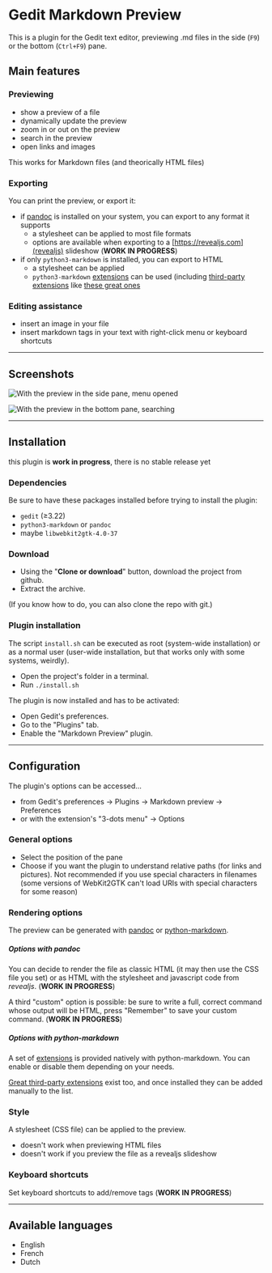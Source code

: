 # Gedit Markdown Preview

<!-- TODO

- [ ] tex support sucks, remove it entirely
- [ ] faire une stack (?????|style) pour ce pauvre dialogue d'export
- [ ] casser prefs_and_export en 2 mais intelligemment
- [ ] help labels and links for pandoc too! et toutes les pages en fait
- [ ] CSS for admonitions (and other default plugins ?)
	- [ ] and pymdown ??
- [ ] reveal js https://github.com/jgm/pandoc/wiki/Using-pandoc-to-produce-reveal.js-slides
	- [ ] rendu
	- [ ] transitions
	- [ ] numéros de pages
	- [ ] paramètres de thème
- [ ] se souvenir du splitter
- [ ] ajouter le réglage pour le splitter dans les préférences
- [ ] bring back the fullscreen, but better
- [ ] style broken with paginated HTML

~     TODO -->

This is a plugin for the Gedit text editor, previewing .md files in the side (`F9`) or the bottom (`Ctrl+F9`) pane.

## Main features

### Previewing

- show a preview of a file
- dynamically update the preview
- zoom in or out on the preview
- search in the preview
- open links and images

This works for Markdown files (and theorically HTML files)

### Exporting

You can print the preview, or export it:

- if [pandoc](https://pandoc.org/) is installed on your system, you can export to any format it supports
	- a stylesheet can be applied to most file formats
	- options are available when exporting to a [https://revealjs.com](revealjs) slideshow (**WORK IN PROGRESS**)
- if only `python3-markdown` is installed, you can export to HTML
	- a stylesheet can be applied
	- `python3-markdown` [extensions](https://python-markdown.github.io/extensions/) can be used (including [third-party extensions](https://github.com/Python-Markdown/markdown/wiki/Third-Party-Extensions) like [these great ones](https://facelessuser.github.io/pymdown-extensions/)

### Editing assistance

- insert an image in your file
- insert markdown tags in your text with right-click menu or keyboard shortcuts

----

## Screenshots

![With the preview in the side pane, menu opened](https://i.imgur.com/wo2pUrR.png)

![With the preview in the bottom pane, searching](https://i.imgur.com/NaVogWH.png)

----

## Installation

this plugin is **work in progress**, there is no stable release yet

### Dependencies

Be sure to have these packages installed before trying to install the plugin:

- `gedit` (≥3.22)
- `python3-markdown` or `pandoc`
- maybe `libwebkit2gtk-4.0-37`

### Download

- Using the "**Clone or download**" button, download the project from github.
- Extract the archive.

(If you know how to do, you can also clone the repo with git.)

### Plugin installation

The script `install.sh` can be executed as root (system-wide installation) or as a normal user (user-wide installation, but that works only with some systems, weirdly).

- Open the project's folder in a terminal.
- Run `./install.sh`

The plugin is now installed and has to be activated:

- Open Gedit's preferences.
- Go to the "Plugins" tab.
- Enable the "Markdown Preview" plugin.

----

## Configuration

The plugin's options can be accessed…

- from Gedit's preferences → Plugins → Markdown preview → Preferences
- or with the extension's "3-dots menu" → Options

### General options

- Select the position of the pane
- Choose if you want the plugin to understand relative paths (for links and pictures). Not recommended if you use special characters in filenames (some versions of WebKit2GTK can't load URIs with special characters for some reason)

### Rendering options

The preview can be generated with [pandoc](https://pandoc.org/) or [python-markdown](https://python-markdown.github.io/).

##### Options with pandoc

You can decide to render the file as classic HTML (it may then use the CSS file you set) or as HTML with the stylesheet and javascript code from _revealjs_. (**WORK IN PROGRESS**)

A third "custom" option is possible: be sure to write a full, correct command whose output will be HTML, press "Remember" to save your custom command. (**WORK IN PROGRESS**)

##### Options with python-markdown

A set of [extensions](https://python-markdown.github.io/extensions/) is provided natively with python-markdown. You can enable or disable them depending on your needs.

[Great third-party extensions](https://facelessuser.github.io/pymdown-extensions/) exist too, and once installed they can be added manually to the list.

### Style

A stylesheet (CSS file) can be applied to the preview.

- doesn't work when previewing HTML files
- doesn't work if you preview the file as a revealjs slideshow

<!--TODO-->
<!--revealjs options-->

### Keyboard shortcuts

Set keyboard shortcuts to add/remove tags (**WORK IN PROGRESS**)

----

## Available languages

- English
- French
- Dutch


